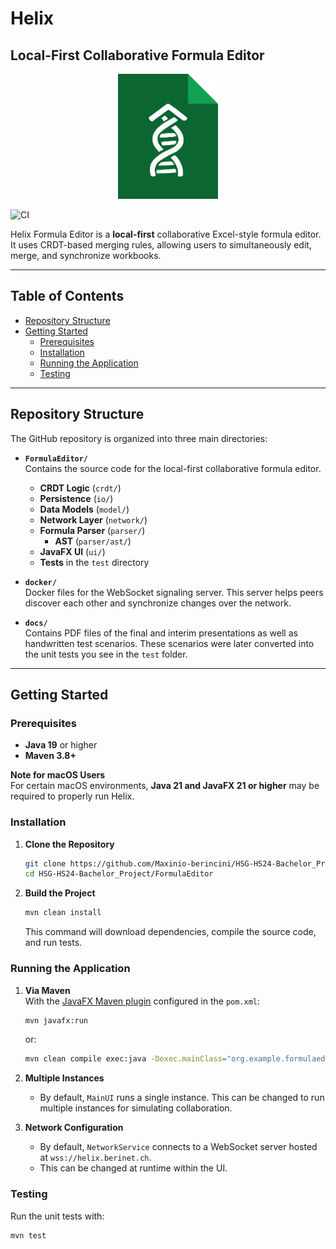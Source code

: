 # Helix
## Local-First Collaborative Formula Editor

<p align="center"> 
  <img src="FormulaEditor/src/main/resources/logo.png" alt="Project Logo"  height="200"/> 
</p>

![CI](https://github.com/Maxinio-berincini/HSG-HS24-Bachelor_Project/actions/workflows/test.yml/badge.svg)

Helix Formula Editor is a **local-first** collaborative Excel-style formula editor. 
It uses CRDT-based merging rules, allowing users to simultaneously edit, merge, and synchronize workbooks.

---

## Table of Contents
- [Repository Structure](#repository-structure)
- [Getting Started](#getting-started)
    - [Prerequisites](#prerequisites)
    - [Installation](#installation)
    - [Running the Application](#running-the-application)
    - [Testing](#testing)
---


## Repository Structure

The GitHub repository is organized into three main directories:

- **`FormulaEditor/`**  
  Contains the source code for the local-first collaborative formula editor.
    - **CRDT Logic** (`crdt/`)
    - **Persistence** (`io/`)
    - **Data Models** (`model/`)
    - **Network Layer** (`network/`)
    - **Formula Parser** (`parser/`)
      - **AST** (`parser/ast/`)
    - **JavaFX UI** (`ui/`)
    - **Tests** in the `test` directory

- **`docker/`**  
  Docker files for the WebSocket signaling server. This server helps peers discover each other and synchronize changes over the network.

- **`docs/`**  
  Contains PDF files of the final and interim presentations as well as handwritten test scenarios. These scenarios were later converted into the unit tests you see in the `test` folder.

---

## Getting Started

### Prerequisites

- **Java 19** or higher
- **Maven 3.8+** 

**Note for macOS Users**  
For certain macOS environments, **Java 21 and JavaFX 21 or higher** may be required to properly run Helix. 
### Installation

1. **Clone the Repository**
   ```bash
   git clone https://github.com/Maxinio-berincini/HSG-HS24-Bachelor_Project.git
   cd HSG-HS24-Bachelor_Project/FormulaEditor
   ```
2. **Build the Project**
   ```bash
   mvn clean install
   ```
   This command will download dependencies, compile the source code, and run tests.

### Running the Application

1. **Via Maven**  
   With the [JavaFX Maven plugin](https://github.com/openjfx/javafx-maven-plugin) configured in the `pom.xml`:
   ```bash
   mvn javafx:run
   ```
   or:
   ```bash
   mvn clean compile exec:java -Dexec.mainClass="org.example.formulaeditor.ui.MainUI"
   ```
2. **Multiple Instances**  
     - By default, `MainUI` runs a single instance. This can be changed to run multiple instances for simulating collaboration. 

3. **Network Configuration**
    - By default, `NetworkService` connects to a WebSocket server hosted at `wss://helix.berinet.ch`.
    - This can be changed at runtime within the UI.

### Testing

Run the unit tests with:
```bash
mvn test
```
